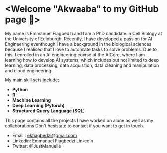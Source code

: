 # <Welcome "Akwaaba" to my GitHub page 👋>

My name is Emmanuel Fiagbedzi and I am a PhD candidate in Cell Biology at the University of Edinburgh. Recently, I have developed a passion for AI Engineering eventhough I have a background in the biological sciences because I realised that I love to automtate tasks to solve problems. Due to this, I enrolled in an AI engineering course at the AICore, where I am learning how to develop AI systems, which includes but not limited to deep learning, data processing, data acquisition, data cleaning and manipulation and cloud engineering.

My main skill sets include;
* **Python**
* **R**
* **Machine Learning**
* **Deep Learning (Pytorch)**
* **Structured Query Language (SQL)**

This page contains all the projects I have worked on alone as well as my collaborations
Don't hesistate to contact if you want to get in touch.

* Email : ekfiagbedzi@gmail.com
* Linkedin: Emmanuel Fiagbedzi Linkedin
* Twitter: @JustManuelle
